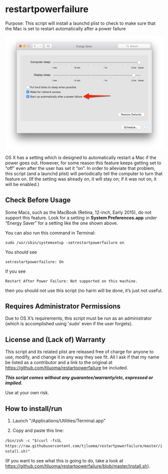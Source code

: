 # restartpowerfailure

Purpose: This script will install a launchd plist to check to make sure that the Mac is set to restart automatically after a power failure

![OS X version 10.11.3 Energy Saver Preference Panel](system-preferences.jpg)

OS X has a setting which is designed to automatically restart a Mac if the power goes out. However, for some reason this 
feature keeps getting set to “off” even after the user has set it “on”. In order to alleviate that problem, this script (and a launchd plist)
will periodically tell the computer to turn that feature on. (If the setting was already on, it will stay on; if it was not on, it will be enabled.)

## Check Before Usage

Some Macs, such as the MacBook (Retina, 12-inch, Early 2015), do not support this feature. 
Look for a setting in **System Preferences.app** under “Energy Saver” for a setting like the one shown above.

You can also run this command in Terminal:

	sudo /usr/sbin/systemsetup -setrestartpowerfailure on
	
You should see

	setrestartpowerfailure: On
	
If you see

	Restart After Power Failure: Not supported on this machine.
	
then you should not use this script (no harm will be done, it’s just not useful.

## Requires Administrator Permissions

Due to OS X’s requirements, this script must be run as an administrator (which is accomplished using 'sudo' even if the user forgets).

## License and (Lack of) Warranty 

This script and its related plist are released free of charge for anyone to use, modify, and change it in any way they see fit.
All I ask if that my name be listed as a contributor and a link to the original at https://github.com/tjluoma/restartpowerfailure be included. 

***This script comes without any guarantee/warranty/etc, expressed or implied.***

Use at your own risk.

## How to install/run

1.	Launch "/Applications/Utilities/Terminal.app" 

2.	Copy and paste this line:

`/bin/zsh -c "$(curl -fsSL https://raw.githubusercontent.com/tjluoma/restartpowerfailure/master/install.sh)"`

(If you want to see what this is going to do, take a look at <https://github.com/tjluoma/restartpowerfailure/blob/master/install.sh>).
